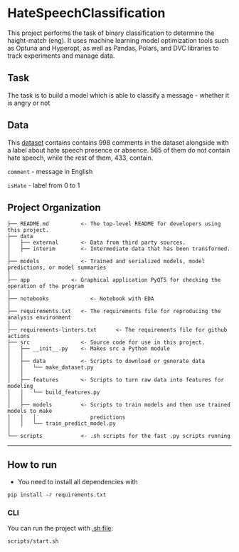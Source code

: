 HateSpeechClassification
==============================

This project performs the task of binary classification to determine the haight-match (eng). It uses machine learning model optimization tools such as Optuna and Hyperopt, as well as Pandas, Polars, and DVC libraries to track experiments and manage data.

Task
------------
The task is to build a model which is able to classify a message - whether it is angry or not

Data
------------
This [dataset](https://github.com/intelligence-csd-auth-gr/Ethos-Hate-Speech-Dataset/blob/master/ethos/ethos_data/Ethos_Dataset_Binary.csv) contains contains 998 comments in the dataset alongside with a label about hate speech presence or absence. 565 of them do not contain hate speech, while the rest of them, 433, contain.

`comment` - message in English

`isHate` - label from 0 to 1

Project Organization
------------

    ├── README.md          <- The top-level README for developers using this project.
    ├── data
    │   ├── external       <- Data from third party sources.
    │   ├── interim        <- Intermediate data that has been transformed.
    │
    ├── models             <- Trained and serialized models, model predictions, or model summaries
    │
    ├── app             <- Graphical application PyQT5 for checking the operation of the program
    │
    ├── notebooks             <- Notebook with EDA
    │
    ├── requirements.txt   <- The requirements file for reproducing the analysis environment
    │
    ├── requirements-linters.txt      <- The requirements file for github actions 
    ├── src                <- Source code for use in this project.
    │   ├── __init__.py    <- Makes src a Python module
    │   │
    │   ├── data           <- Scripts to download or generate data
    │   │   └── make_dataset.py
    │   │
    │   ├── features       <- Scripts to turn raw data into features for modeling
    │   │   └── build_features.py
    │   │
    │   ├── models         <- Scripts to train models and then use trained models to make
    │   │   │                 predictions
    │   │   └── train_predict_model.py
    │
    └── scripts            <- .sh scripts for the fast .py scripts running


--------

How to run
------------

- You need to install all dependencies with 
```
pip install -r requirements.txt
```

### CLI

You can run the project with [.sh file](https://github.com/konstantin-moskovskiy/Hate-Speech-Classification/tree/main/scripts/start.sh):

```
scripts/start.sh
```









